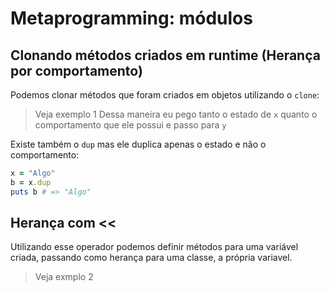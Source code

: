 # Metaprogramming: módulos

## Clonando métodos criados em runtime (Herança por comportamento)
Podemos clonar métodos que foram criados em objetos utilizando o `clone`:
> Veja exemplo 1
Dessa maneira eu pego tanto o estado de `x` quanto o comportamento que ele possui e passo para `y`

Existe também o `dup` mas ele duplica apenas o estado e não o comportamento:
```rb
x = "Algo"
b = x.dup
puts b # => "Algo"
```

## Herança com <<
Utilizando esse operador podemos definir métodos para uma variável criada, passando como herança para uma classe, a própria variavel.
> Veja exmplo 2